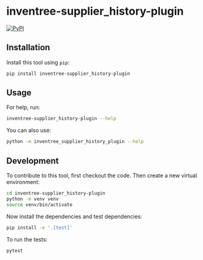 # inventree-supplier_history-plugin

[![PyPI](https://img.shields.io/pypi/v/inventree-supplier_history-plugin.svg)](https://pypi.org/project/inventree-supplier_history-plugin/)



## Installation

Install this tool using `pip`:
```bash
pip install inventree-supplier_history-plugin
```
## Usage

For help, run:
```bash
inventree-supplier_history-plugin --help
```
You can also use:
```bash
python -m inventree_supplier_history_plugin --help
```
## Development

To contribute to this tool, first checkout the code. Then create a new virtual environment:
```bash
cd inventree-supplier_history-plugin
python -m venv venv
source venv/bin/activate
```
Now install the dependencies and test dependencies:
```bash
pip install -e '.[test]'
```
To run the tests:
```bash
pytest
```
